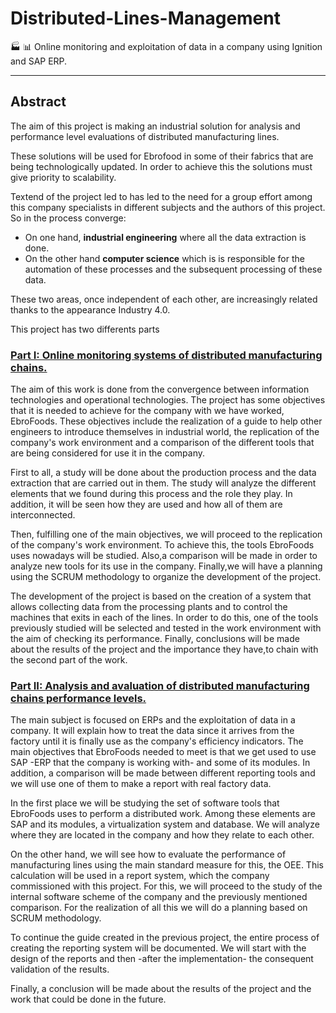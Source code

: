 # Distributed-Lines-Management

:factory: :bar_chart: Online monitoring and exploitation of data in a company using Ignition and SAP ERP.

---

## Abstract
The aim of this project is making an industrial solution for analysis and performance level evaluations of distributed manufacturing lines.  

These solutions will be used for Ebrofood in some of their fabrics that are being technologically updated. In order to achieve this the solutions must give priority to scalability.

Textend of the project led to has led to the need for a group effort among this company specialists
in different subjects and the authors of this project. So in the process converge: 
- On one hand, **industrial engineering** where all the data extraction is done.
- On the other hand **computer science** which is is responsible for the automation of these processes and the subsequent processing of these data.

These two areas, once independent of each other, are increasingly related thanks to the appearance
Industry 4.0.

This project has two differents parts

### [Part I: Online monitoring systems of distributed manufacturing chains.][link_partI]
The aim of this work is done from the convergence between information technologies and operational technologies. The project has some objectives that it is needed to achieve for the company with we have worked, EbroFoods. These objectives include the realization of a guide to help other engineers to introduce themselves in industrial world, the replication of the company's work environment and a comparison of the different tools that are being considered
for use it in the company.

First to all, a study will be done about the production process and the data extraction that are carried out in them. The study will analyze the different elements that we found during this process and the role they play. In addition, it will be seen how they are used and how all of them are interconnected.

Then, fulfilling one of the main objectives, we will proceed to the replication of the company's work environment. To achieve this, the tools EbroFoods uses nowadays will be studied. Also,a comparison will be made in order to analyze new tools for its use in the company. Finally,we will have a planning using the SCRUM methodology to organize the development of the project.

The development of the project is based on the creation of a system that allows collecting data from the processing plants and to control the machines that exits in each of the lines. In order to do this, one of the tools previously studied will be selected and tested in the work environment with the aim of checking its performance. Finally, conclusions will be made about the results of the project and the importance they have,to chain with the second part of the work.

### [Part II: Analysis and avaluation of distributed manufacturing chains performance levels.][link_partII]
The main subject is focused on ERPs and the exploitation of data in a company. It will explain how to treat the data since it arrives from the factory until it is finally use as the company's efficiency indicators. The main objectives that EbroFoods needed to meet is that we get used to use SAP -ERP that the company is working with- and
some of its modules. In addition, a comparison will be made between different reporting tools and we will use one of them to make a report with real factory data.

In the first place we will be studying the set of software tools that EbroFoods uses to perform a distributed work. Among these elements are SAP and its modules, a virtualization system and database. We will analyze where they are located in the company and how they relate to each other.

On the other hand, we will see how to evaluate the performance of manufacturing lines using the main standard measure for this, the OEE. This calculation will be used in a report system, which the company commissioned with this project. For this, we will proceed to the study of the internal software scheme of the company and the previously mentioned comparison. For the realization of all this we will do a planning based on SCRUM methodology.

To continue the guide created in the previous project, the entire process of creating the reporting system will be documented. We will start with the design of the reports and then -after the implementation- the consequent validation of the results.

Finally, a conclusion will be made about the results of the project and the work that could be
done in the future.


[link_partI]: https://github.com/ibe16/Distributed-chains-monitoring
[link_partII]: https://github.com/antmordhar/Distributed-Chains-Analysis
